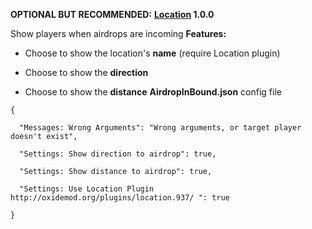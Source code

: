 **OPTIONAL BUT RECOMMENDED:**
**[Location](http://oxidemod.org/plugins/location.937/) 1.0.0**

Show players when airdrops are incoming
**Features:**

- Choose to show the location's **name** (require Location plugin)

- Choose to show the **direction**

- Choose to show the **distance**
**AirdropInBound.json** config file

````
{

  "Messages: Wrong Arguments": "Wrong arguments, or target player doesn't exist",

  "Settings: Show direction to airdrop": true,

  "Settings: Show distance to airdrop": true,

  "Settings: Use Location Plugin http://oxidemod.org/plugins/location.937/ ": true

}
````